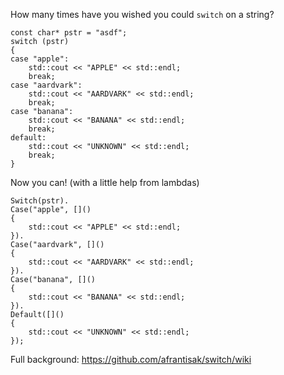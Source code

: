 How many times have you wished you could `switch` on a string?
```
const char* pstr = "asdf";
switch (pstr)
{
case "apple":
    std::cout << "APPLE" << std::endl;
    break;
case "aardvark":
    std::cout << "AARDVARK" << std::endl;
    break;
case "banana":
    std::cout << "BANANA" << std::endl;
    break;
default:
    std::cout << "UNKNOWN" << std::endl;
    break;
}
```
Now you can! (with a little help from lambdas)
```
Switch(pstr).
Case("apple", []()
{
    std::cout << "APPLE" << std::endl; 
}).
Case("aardvark", []()
{
    std::cout << "AARDVARK" << std::endl; 
}).
Case("banana", []()
{
    std::cout << "BANANA" << std::endl; 
}).
Default([]()
{
    std::cout << "UNKNOWN" << std::endl; 
});
```
Full background: https://github.com/afrantisak/switch/wiki

